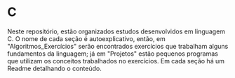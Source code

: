 # C

Neste repositório, estão organizados estudos desenvolvidos em linguagem C.
O nome de cada seção é autoexplicativo, então, em "Algoritmos_Exercícios" serão encontrados exercícios que trabalham alguns fundamentos da linguagem; já em "Projetos" estão pequenos programas que utilizam os conceitos trabalhados no exercícios. Em cada seção há um Readme detalhando o conteúdo.